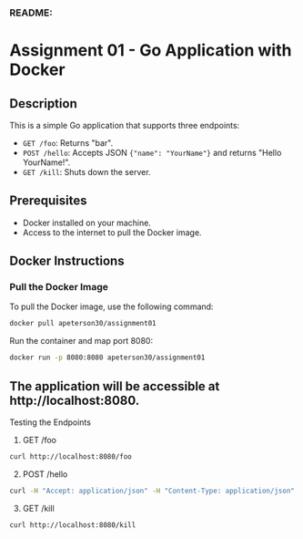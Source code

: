 ### README:

# Assignment 01 - Go Application with Docker

## Description

This is a simple Go application that supports three endpoints:

- `GET /foo`: Returns "bar".
- `POST /hello`: Accepts JSON `{"name": "YourName"}` and returns "Hello YourName!".
- `GET /kill`: Shuts down the server.

## Prerequisites

- Docker installed on your machine.
- Access to the internet to pull the Docker image.

## Docker Instructions

### Pull the Docker Image

To pull the Docker image, use the following command:
```bash
docker pull apeterson30/assignment01
```
Run the container and map port 8080:
```bash
docker run -p 8080:8080 apeterson30/assignment01
```

## The application will be accessible at http://localhost:8080.

Testing the Endpoints
1. GET /foo
```bash
curl http://localhost:8080/foo
```

2. POST /hello
```bash
curl -H "Accept: application/json" -H "Content-Type: application/json" -X POST --data '{"name": "YourName"}' http://localhost:8080/hello
```

3. GET /kill
```bash
curl http://localhost:8080/kill
```

